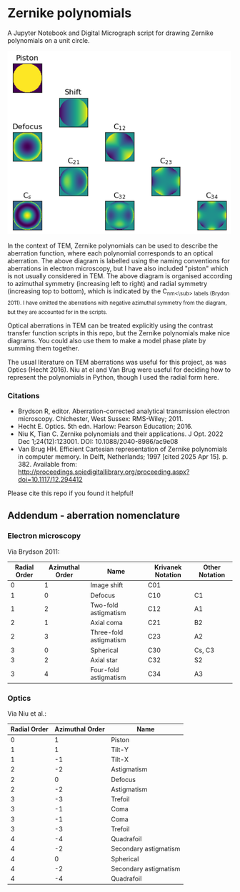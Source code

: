# Zernike polynomials

A  Jupyter Notebook and Digital Micrograph script for drawing Zernike polynomials on a unit circle. 

<img src="https://github.com/benweare/EM_scripts/blob/main/assets/images/zernike.png" alt="full" width="500"/>

In the context of TEM, Zernike polynomials can be used to describe the aberration function, where each polynomial corresponds to an optical aberration. The above diagram is labelled using the naming conventions for aberrations in electron microscopy, but I have also included "piston" which is not usually considered in TEM. The above diagram is organised according to azimuthal symmetry (increasing left to right) and radial symmetry (increasing top to bottom), which is indicated by the C<sub>nm<\sub> labels (Brydon 2011). I have omitted the aberrations with negative azimuthal symmetry from the diagram, but they are accounted for in the scripts. 

Optical aberrations in TEM can be treated explicitly using the contrast transfer function scripts in this repo, but the Zernike polynomials make nice diagrams. You could also use them to make a model phase plate by summing them together. 

The usual literature on TEM aberrations was useful for this project, as was Optics (Hecht 2016). Niu at el and Van Brug were useful for deciding how to represent the polynomials in Python, though I used the radial form here.

### Citations
- Brydson R, editor. Aberration-corrected analytical transmission electron microscopy. Chichester, West Sussex: RMS-Wiley; 2011.
- Hecht E. Optics. 5th edn. Harlow: Pearson Education; 2016.
- Niu K, Tian C. Zernike polynomials and their applications. J Opt. 2022 Dec 1;24(12):123001. DOI: 10.1088/2040-8986/ac9e08 
- Van Brug HH. Efficient Cartesian representation of Zernike polynomials in computer memory. In Delft, Netherlands; 1997 [cited 2025 Apr 15]. p. 382. Available from: http://proceedings.spiedigitallibrary.org/proceeding.aspx?doi=10.1117/12.294412

Please cite this repo if you found it helpful! 

## Addendum - aberration nomenclature

### Electron microscopy

Via Brydson 2011:

| Radial Order | Azimuthal Order | Name | Krivanek Notation | Other Notation |
| -------- | ------- | -------- | ------- | -------- |
| 0 | 1  | Image shift | C01 |  |
| 1 | 0  | Defocus | C10 | C1 |
| 1 | 2  | Two-fold astigmatism | C12 | A1 |
| 2 | 1  | Axial coma | C21 | B2 |
| 2 |  3 | Three-fold astigmatism | C23 | A2 |
| 3 | 0  | Spherical | C30 | Cs, C3 |
| 3 | 2  | Axial star | C32 | S2 |
| 3 |  4 | Four-fold astigmatism | C34 | A3 |


### Optics 

Via Niu et al.:

| Radial Order | Azimuthal Order | Name |
| -------- | ------- | -------- |
| 0 | 1  | Piston |
| 1 | 1  | Tilt-Y |
| 1 | -1  | Tilt-X |
| 2 | -2  | Astigmatism |
| 2 | 0 | Defocus | Defocus |
| 2 | -2  | Astigmatism |
| 3 | -3  | Trefoil |
| 3 | -1  | Coma |
| 3 | -1  | Coma |
| 3 | -3  | Trefoil |
| 4 | -4  | Quadrafoil |
| 4 | -2  | Secondary astigmatism |
| 4 | 0  | Spherical  |
| 4 | -2  | Secondary astigmatism |
| 4 | -4  | Quadrafoil |
